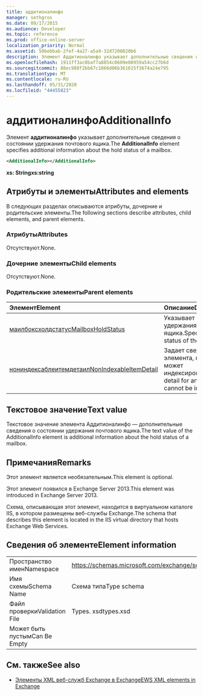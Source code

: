 ```yaml
---
title: аддитионалинфо
manager: sethgros
ms.date: 09/17/2015
ms.audience: Developer
ms.topic: reference
ms.prod: office-online-server
localization_priority: Normal
ms.assetid: 50bebbab-2fef-4a27-a5a9-32d7200820b6
description: Элемент Аддитионалинфо указывает дополнительные сведения о состоянии удержания почтового ящика.
ms.openlocfilehash: 1911ff3ac0baf7a8854c0609e08959a54cc27b6d
ms.sourcegitcommit: 88ec988f2bb67c1866d06b361615f3674a24e795
ms.translationtype: MT
ms.contentlocale: ru-RU
ms.lasthandoff: 05/31/2020
ms.locfileid: "44455823"
---
```

# <a name="additionalinfo"></a><span data-ttu-id="97640-103">аддитионалинфо</span><span class="sxs-lookup"><span data-stu-id="97640-103">AdditionalInfo</span></span>

<span data-ttu-id="97640-104">Элемент **аддитионалинфо** указывает дополнительные сведения о состоянии удержания почтового ящика.</span><span class="sxs-lookup"><span data-stu-id="97640-104">The **AdditionalInfo** element specifies additional information about the hold status of a mailbox.</span></span> 
  
```XML
<AdditionalInfo></AdditionalInfo>
```

 <span data-ttu-id="97640-105">**xs: String**</span><span class="sxs-lookup"><span data-stu-id="97640-105">**xs:string**</span></span>
## <a name="attributes-and-elements"></a><span data-ttu-id="97640-106">Атрибуты и элементы</span><span class="sxs-lookup"><span data-stu-id="97640-106">Attributes and elements</span></span>

<span data-ttu-id="97640-107">В следующих разделах описываются атрибуты, дочерние и родительские элементы.</span><span class="sxs-lookup"><span data-stu-id="97640-107">The following sections describe attributes, child elements, and parent elements.</span></span>
  
### <a name="attributes"></a><span data-ttu-id="97640-108">Атрибуты</span><span class="sxs-lookup"><span data-stu-id="97640-108">Attributes</span></span>

<span data-ttu-id="97640-109">Отсутствуют.</span><span class="sxs-lookup"><span data-stu-id="97640-109">None.</span></span>
  
### <a name="child-elements"></a><span data-ttu-id="97640-110">Дочерние элементы</span><span class="sxs-lookup"><span data-stu-id="97640-110">Child elements</span></span>

<span data-ttu-id="97640-111">Отсутствуют.</span><span class="sxs-lookup"><span data-stu-id="97640-111">None.</span></span>
  
### <a name="parent-elements"></a><span data-ttu-id="97640-112">Родительские элементы</span><span class="sxs-lookup"><span data-stu-id="97640-112">Parent elements</span></span>

|<span data-ttu-id="97640-113">**Элемент**</span><span class="sxs-lookup"><span data-stu-id="97640-113">**Element**</span></span>|<span data-ttu-id="97640-114">**Описание**</span><span class="sxs-lookup"><span data-stu-id="97640-114">**Description**</span></span>|
|:-----|:-----|
|[<span data-ttu-id="97640-115">маилбоксхолдстатус</span><span class="sxs-lookup"><span data-stu-id="97640-115">MailboxHoldStatus</span></span>](mailboxholdstatus.md) <br/> |<span data-ttu-id="97640-116">Указывает состояние удержания почтового ящика.</span><span class="sxs-lookup"><span data-stu-id="97640-116">Specifies the hold status of the mailbox.</span></span>  <br/> |
|[<span data-ttu-id="97640-117">нониндексаблеитемдетаил</span><span class="sxs-lookup"><span data-stu-id="97640-117">NonIndexableItemDetail</span></span>](nonindexableitemdetail.md) <br/> |<span data-ttu-id="97640-118">Задает сведения для элемента, который не может индексироваться.</span><span class="sxs-lookup"><span data-stu-id="97640-118">Specifies detail for an item that cannot be indexed.</span></span>  <br/> |
   
## <a name="text-value"></a><span data-ttu-id="97640-119">Текстовое значение</span><span class="sxs-lookup"><span data-stu-id="97640-119">Text value</span></span>

<span data-ttu-id="97640-120">Текстовое значение элемента Аддитионалинфо — дополнительные сведения о состоянии удержания почтового ящика.</span><span class="sxs-lookup"><span data-stu-id="97640-120">The text value of the AdditionalInfo element is additional information about the hold status of a mailbox.</span></span>
  
## <a name="remarks"></a><span data-ttu-id="97640-121">Примечания</span><span class="sxs-lookup"><span data-stu-id="97640-121">Remarks</span></span>

<span data-ttu-id="97640-122">Этот элемент является необязательным.</span><span class="sxs-lookup"><span data-stu-id="97640-122">This element is optional.</span></span>
  
<span data-ttu-id="97640-123">Этот элемент появился в Exchange Server 2013.</span><span class="sxs-lookup"><span data-stu-id="97640-123">This element was introduced in Exchange Server 2013.</span></span>
  
<span data-ttu-id="97640-124">Схема, описывающая этот элемент, находится в виртуальном каталоге IIS, в котором размещены веб-службы Exchange.</span><span class="sxs-lookup"><span data-stu-id="97640-124">The schema that describes this element is located in the IIS virtual directory that hosts Exchange Web Services.</span></span>
  
## <a name="element-information"></a><span data-ttu-id="97640-125">Сведения об элементе</span><span class="sxs-lookup"><span data-stu-id="97640-125">Element information</span></span>

|||
|:-----|:-----|
|<span data-ttu-id="97640-126">Пространство имен</span><span class="sxs-lookup"><span data-stu-id="97640-126">Namespace</span></span>  <br/> |https://schemas.microsoft.com/exchange/services/2006/types  <br/> |
|<span data-ttu-id="97640-127">Имя схемы</span><span class="sxs-lookup"><span data-stu-id="97640-127">Schema Name</span></span>  <br/> |<span data-ttu-id="97640-128">Схема типа</span><span class="sxs-lookup"><span data-stu-id="97640-128">Type schema</span></span>  <br/> |
|<span data-ttu-id="97640-129">Файл проверки</span><span class="sxs-lookup"><span data-stu-id="97640-129">Validation File</span></span>  <br/> |<span data-ttu-id="97640-130">Types. xsd</span><span class="sxs-lookup"><span data-stu-id="97640-130">types.xsd</span></span>  <br/> |
|<span data-ttu-id="97640-131">Может быть пустым</span><span class="sxs-lookup"><span data-stu-id="97640-131">Can Be Empty</span></span>  <br/> ||
   
## <a name="see-also"></a><span data-ttu-id="97640-132">См. также</span><span class="sxs-lookup"><span data-stu-id="97640-132">See also</span></span>

- [<span data-ttu-id="97640-133">Элементы XML веб-служб Exchange в Exchange</span><span class="sxs-lookup"><span data-stu-id="97640-133">EWS XML elements in Exchange</span></span>](ews-xml-elements-in-exchange.md)

